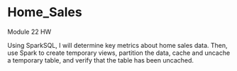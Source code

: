 # Home_Sales
Module 22 HW

Using SparkSQL, I will determine key metrics about home sales data. Then, use Spark to create temporary views, partition the data, cache and uncache a temporary table, and verify that the table has been uncached.
